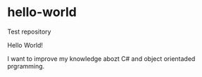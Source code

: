 # hello-world
Test repository

Hello World!

I want to improve my knowledge abozt C# and object orientaded prgramming.
